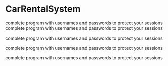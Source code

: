 # CarRentalSystem

  complete program with usernames and passwords to protect your sessions
    complete program with usernames and passwords to protect your sessions

  complete program with usernames and passwords to protect your sessions

  complete program with usernames and passwords to protect your sessions

  complete program with usernames and passwords to protect your sessions


